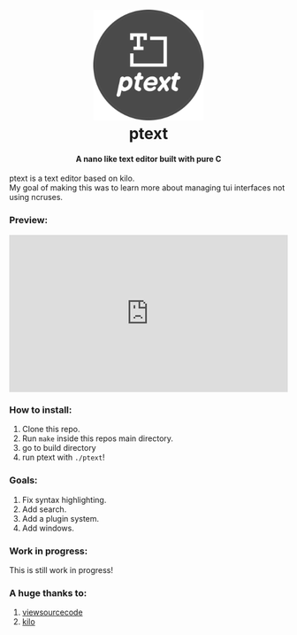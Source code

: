 <h1 align="center">
  <br>
  <img src="./images/logo.png" alt="ptext logo" width="200">
  <br>
  ptext
  <br>
</h1>
<h4 align="center">A nano like text editor built with pure C </h4>

ptext is a text editor based on kilo. <br> 
My goal of making this was to learn more about managing tui interfaces not using ncruses.</br> 


### Preview:
<div style="width:100%;height:0px;position:relative;padding-bottom:56.250%;"><iframe src="https://streamable.com/e/26qu1e" frameborder="0" width="100%" height="100%" allowfullscreen style="width:100%;height:100%;position:absolute;left:0px;top:0px;overflow:hidden;"></iframe></div>

### How to install:
1. Clone this repo.
2. Run `make` inside this repos main directory.
3. go to build directory
4. run ptext with `./ptext`!

### Goals:
1. Fix syntax highlighting.
2. Add search.
3. Add a plugin system.
4. Add windows.

### Work in progress:
This is still work in progress!

### A huge thanks to:
1. [viewsourcecode](https://viewsourcecode.org)
2. [kilo](https://github.com/antirez/kilo)
